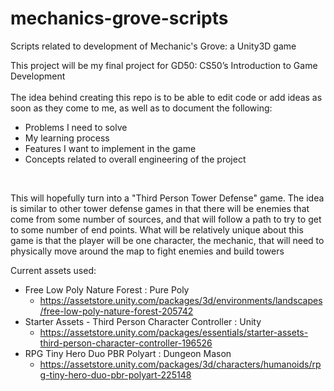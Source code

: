 # mechanics-grove-scripts
Scripts related to development of Mechanic's Grove: a Unity3D game

This project will be my final project for GD50: CS50’s Introduction to Game Development<br>
<br>
The idea behind creating this repo is to be able to edit code or add ideas as soon as they come to me, as well as to document the following:<br>
- Problems I need to solve
- My learning process
- Features I want to implement in the game
- Concepts related to overall engineering of the project
<br>
<p>
This will hopefully turn into a "Third Person Tower Defense" game. The idea is similar to other tower defense
games in that there will be enemies that come from some number of sources, and that will follow a path to try
to get to some number of end points. What will be relatively unique about this game is that the player 
will be one character, the mechanic, that will need to physically move around the map to fight enemies and build towers
</p>

Current assets used:<br>
- Free Low Poly Nature Forest : Pure Poly<br>
    - https://assetstore.unity.com/packages/3d/environments/landscapes/free-low-poly-nature-forest-205742<br>
- Starter Assets - Third Person Character Controller : Unity<br>
    - https://assetstore.unity.com/packages/essentials/starter-assets-third-person-character-controller-196526<br>
- RPG Tiny Hero Duo PBR Polyart : Dungeon Mason<br>
    - https://assetstore.unity.com/packages/3d/characters/humanoids/rpg-tiny-hero-duo-pbr-polyart-225148<br>
